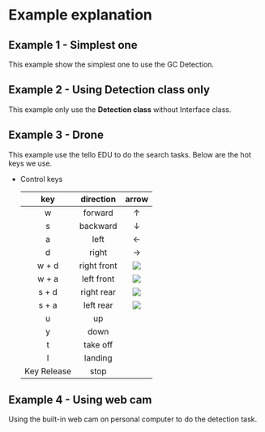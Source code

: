 # Example explanation

## Example 1 - Simplest one
This example show the simplest one to use the GC Detection.

## Example 2 - Using Detection class only
This example only use the **Detection class** without Interface class.

## Example 3 - Drone
This example use the tello EDU to do the search tasks. Below are the hot keys we use.

- Control keys
  
    |key          | direction   | arrow                                                               |
    | :---------: | :---------: | :-----------------------------------------------------------------: |
    | w           | forward     | &uarr;                                                              | 
    | s           | backward    | &darr;                                                              |
    | a           | left        | &larr;                                                              |
    | d           | right       | &rarr;                                                              |
    | w + d       | right front | ![](https://render.githubusercontent.com/render/math?math=\nearrow) |
    | w + a       | left front  | ![](https://render.githubusercontent.com/render/math?math=\nwarrow) |
    | s + d       | right rear  | ![](https://render.githubusercontent.com/render/math?math=\searrow) |
    | s + a       | left rear   | ![](https://render.githubusercontent.com/render/math?math=\swarrow) |
    | u           | up          |                                                                     |
    | y           | down        |                                                                     |
    | t           | take off    |                                                                     |
    | l           | landing     |                                                                     |
    | Key Release | stop        |                                                                     |
    
## Example 4 - Using web cam
Using the built-in web cam on personal computer to do the detection task.